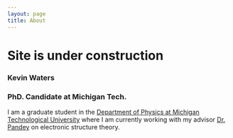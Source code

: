 ```yaml
---
layout: page
title: About
---
```


# Site is under construction

### Kevin Waters
### PhD. Candidate at Michigan Tech.

I am a graduate student in the [Department of Physics at Michigan Technological University](http://www.mtu.edu/physics/)
where I am currently working with my advisor [Dr. Pandey](http://www.mtu.edu/physics/department/faculty/pandey/) on electronic structure theory.




